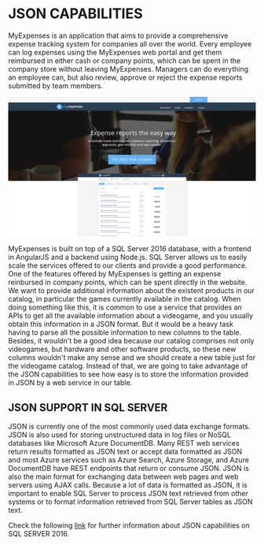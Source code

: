 <page title="Intro"/>

JSON CAPABILITIES
====

MyExpenses is an application that aims to provide a comprehensive expense tracking system for companies all over the world. Every employee can log expenses using the MyExpenses web portal and get them reimbursed in either cash or company points, which can be spent in the company store without leaving MyExpenses. Managers can do everything an employee can, but also review, approve or reject the expense reports submitted by team members. 

![](img/0.png)

MyExpenses is built on top of a SQL Server 2016 database, with a frontend in AngularJS and a backend using Node.js. SQL Server allows us to easily scale the services offered to our clients and provide a good performance. One of the features offered by MyExpenses is getting an expense reinbursed in company points, which can be spent directly in the website. We want to provide additional information about the existent products in our catalog, in particular the games currently available in the catalog. When doing something like this, it is common to use a service that provides an APIs to get all the available information about a videogame, and you usually obtain this information in a JSON format. But it would be a heavy task having to parse all the possible information to new columns to the table. Besides, it wouldn't be a good idea because our catalog comprises not only videogames, but hardware and other software products, so these new columns wouldn't make any sense and we should create a new table just for the videogame catalog. Instead of that, we are going to take advantage of the JSON capabilities to see how easy is to store the information provided in JSON by a web service in our table. 

JSON SUPPORT IN SQL SERVER
------------------
JSON is currently one of the most commonly used data exchange formats. JSON is also used for storing unstructured data in log files or NoSQL databases like Microsoft Azure DocumentDB. Many REST web services return results formatted as JSON text or accept data formatted as JSON and most Azure services such as Azure Search, Azure Storage, and Azure DocumentDB have REST endpoints that return or consume JSON. JSON is also the main format for exchanging data between web pages and web servers using AJAX calls. Because a lot of data is formatted as JSON, it is important to enable SQL Server to process JSON text retrieved from other systems or to format information retrieved from SQL Server tables as JSON text.
 
Check the following [link](https://msdn.microsoft.com/en-us/library/dn921897.aspx) for further information about JSON capabilities on SQL SERVER 2016.